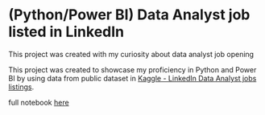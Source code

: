 # (Python/Power BI) Data Analyst job listed in LinkedIn

This project was created with my curiosity about data analyst job opening

This project was created to showcase my proficiency in Python and Power BI by using data from public dataset in [Kaggle - LinkedIn Data Analyst jobs listings](https://www.kaggle.com/datasets/cedricaubin/linkedin-data-analyst-jobs-listings?select=linkedin-jobs-usa.csv).




full notebook [here](https://www.kaggle.com/code/pakornlkchs/linkedindataanalyst)
